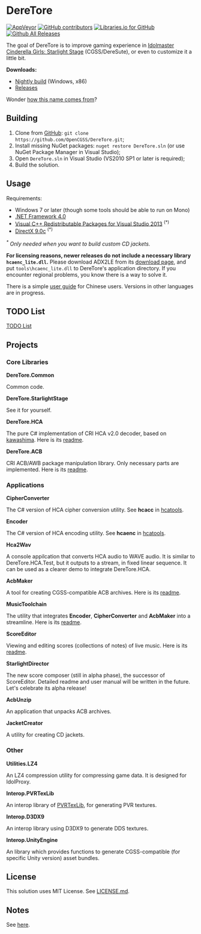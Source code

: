 # DereTore

[![AppVeyor](https://img.shields.io/appveyor/ci/hozuki/deretore-avoh8.svg)](https://ci.appveyor.com/project/hozuki/deretore-avoh8)
[![GitHub contributors](https://img.shields.io/github/contributors/OpenCGSS/DereTore.svg)](https://github.com/OpenCGSS/DereTore/graphs/contributors)
[![Libraries.io for GitHub](https://img.shields.io/librariesio/github/OpenCGSS/DereTore.svg)](https://github.com/OpenCGSS/DereTore)
[![Github All Releases](https://img.shields.io/github/downloads/OpenCGSS/DereTore/total.svg)](https://github.com/OpenCGSS/DereTore/releases)

The goal of DereTore is to improve gaming experience in [Idolmaster Cinderella Girls: Starlight Stage](http://www.project-imas.com/wiki/THE_iDOLM@STER_Cinderella_Girls%3A_Starlight_Stage)
(CGSS/DereSute), or even to customize it a little bit.

**Downloads:**

- [Nightly build](https://ci.appveyor.com/api/projects/hozuki/deretore-avoh8/artifacts/deretore-toolkit-x86.zip?job=Platform%3A+x86) (Windows, x86)
- [Releases](https://github.com/OpenCGSS/DereTore/releases)

Wonder [how this name comes from](Notes.md#the-name)?

## Building

1. Clone from [GitHub](https://github.com/OpenCGSS/DereTore.git): `git clone https://github.com/OpenCGSS/DereTore.git`;
2. Install missing NuGet packages: `nuget restore DereTore.sln` (or use NuGet Package Manager in Visual Studio);
3. Open `DereTore.sln` in Visual Studio (VS2010 SP1 or later is required);
4. Build the solution.

## Usage

Requirements:

- Windows 7 or later (though some tools should be able to run on Mono)
- [.NET Framework 4.0](https://www.microsoft.com/en-us/download/details.aspx?id=17718)
- [Visual C++ Redistributable Packages for Visual Studio 2013](https://www.microsoft.com/en-us/download/details.aspx?id=40784) <sup>(*)</sup>
- [DirectX 9.0c](https://www.microsoft.com/en-us/download/details.aspx?id=8109) <sup>(*)</sup>

_<sup>*</sup> Only needed when you want to build custom CD jackets._

**For licensing reasons, newer releases do not include a necessary library `hcaenc_lite.dll`.** Please download ADX2LE from its [download page](http://www.adx2le.com/download/index.html), and put
`tools\hcaenc_lite.dll` to DereTore's application directory. If you encounter regional problems, you know there is a way to solve it.

There is a simple [user guide](DereTore.Applications.StarlightDirector/docs/user-guide_zh-CN.md) for Chinese users. Versions in other languages are in progress.

## TODO List

[TODO List](TODO.md)

## Projects

### Core Libraries

**DereTore.Common**

Common code.

**DereTore.StarlightStage**

See it for yourself.

**DereTore.HCA**

The pure C# implementation of CRI HCA v2.0 decoder, based on [kawashima](https://github.com/Hozuki/kawashima).
Here is its [readme](DereTore.HCA/README.md).

**DereTore.ACB**

CRI ACB/AWB package manipulation library. Only necessary parts are implemented. Here is its [readme](DereTore.ACB/README.md).

### Applications

**CipherConverter**

The C# version of HCA cipher conversion utility. See **hcacc** in [hcatools](https://github.com/Hozuki/hcatools).

**Encoder**

The C# version of HCA encoding utility. See **hcaenc** in [hcatools](https://github.com/Hozuki/hcatools).

**Hca2Wav**

A console appilcation that converts HCA audio to WAVE audio. It is similar to DereTore.HCA.Test,
but it outputs to a stream, in fixed linear sequence. It can be used as a clearer demo to integrate
DereTore.HCA.

**AcbMaker**

A tool for creating CGSS-compatible ACB archives. Here is its [readme](DereTore.Applications.AcbMaker/README.md).

**MusicToolchain**

The utility that integrates **Encoder**, **CipherConverter** and **AcbMaker** into a streamline. Here
is its [readme](DereTore.Applications.MusicToolchain/README.md).

**ScoreEditor**

Viewing and editing scores (collections of notes) of live music. Here is its [readme](DereTore.Applications.ScoreEditor/README.md).

**StarlightDirector**

The new score composer (still in alpha phase), the successor of ScoreEditor. Detailed readme and user manual will be written
in the future. Let's celebrate its alpha release!

**AcbUnzip**

An application that unpacks ACB archives.

**JacketCreator**

A utility for creating CD jackets.

### Other

**Utilities.LZ4**

An LZ4 compression utility for compressing game data. It is designed for IdolProxy.

**Interop.PVRTexLib**

An interop library of [PVRTexLib](https://community.imgtec.com/developers/powervr/graphics-sdk/), for generating PVR textures.

**Interop.D3DX9**

An interop library using D3DX9 to generate DDS textures.

**Interop.UnityEngine**

An library which provides functions to generate CGSS-compatible (for specific Unity version) asset bundles.

## License

This solution uses MIT License. See [LICENSE.md](LICENSE.md).

## Notes

See [here](Notes.md).
